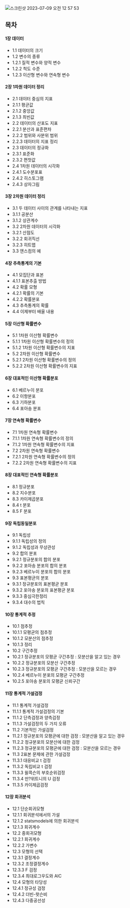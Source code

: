 ![스크린샷 2023-07-09 오전 12 57 53](https://github.com/hozyhozy/Statistics/assets/123252821/ea4756df-a111-4ddd-84bf-d2e37730b9f3)



## 목차
#### 1장 데이터



- 1.1 데이터의 크기
- 1.2 변수의 종류
- 1.2.1 질적 변수와 양적 변수
- 1.2.2 척도 수준
- 1.2.3 이산형 변수와 연속형 변수




#### 2장 1차원 데이터 정리



- 2.1 데이터 중심의 지표
- 2.1.1 평균값
- 2.1.2 중앙값
- 2.1.3 최빈값
- 2.2 데이터의 산포도 지표
- 2.2.1 분산과 표준편차
- 2.2.2 범위와 사분위 범위
- 2.2.3 데이터의 지표 정리
- 2.3 데이터의 정규화
- 2.3.1 표준화
- 2.3.2 편찻값
- 2.4 1차원 데이터의 시각화
- 2.4.1 도수분포표
- 2.4.2 히스토그램
- 2.4.3 상자그림




#### 3장 2차원 데이터 정리



- 3.1 두 데이터 사이의 관계를 나타내는 지표
- 3.1.1 공분산
- 3.1.2 상관계수
- 3.2 2차원 데이터의 시각화
- 3.2.1 산점도
- 3.2.2 회귀직선
- 3.2.3 히트맵
- 3.3 앤스컴의 예




#### 4장 추측통계의 기본



- 4.1 모집단과 표본
- 4.1.1 표본추출 방법
- 4.2 확률 모형
- 4.2.1 확률의 기본
- 4.2.2 확률분포
- 4.3 추측통계의 확률
- 4.4 이제부터 배울 내용






#### 5장 이산형 확률변수



- 5.1 1차원 이산형 확률변수
- 5.1.1 1차원 이산형 확률변수의 정의
- 5.1.2 1차원 이산형 확률변수의 지표
- 5.2 2차원 이산형 확률변수
- 5.2.1 2차원 이산형 확률변수의 정의
- 5.2.2 2차원 이산형 확률변수의 지표





#### 6장 대표적인 이산형 확률분포



- 6.1 베르누이 분포
- 6.2 이항분포
- 6.3 기하분포
- 6.4 포아송 분포




#### 7장 연속형 확률변수



- 7.1 1차원 연속형 확률변수
- 7.1.1 1차원 연속형 확률변수의 정의
- 7.1.2 1차원 연속형 확률변수의 지표
- 7.2 2차원 연속형 확률변수
- 7.2.1 2차원 연속형 확률변수의 정의
- 7.2.2 2차원 연속형 확률변수의 지표




#### 8장 대표적인 연속형 확률분포



- 8.1 정규분포
- 8.2 지수분포
- 8.3 카이제곱분포
- 8.4 t 분포
- 8.5 F 분포




#### 9장 독립동일분포



- 9.1 독립성
- 9.1.1 독립성의 정의
- 9.1.2 독립성과 무상관성
- 9.2 합의 분포
- 9.2.1 정규분포의 합의 분포
- 9.2.2 포아송 분포의 합의 분포
- 9.2.3 베르누이 분포의 합의 분포
- 9.3 표본평균의 분포
- 9.3.1 정규분포의 표본평균 분포
- 9.3.2 포아송 분포의 표본평균 분포
- 9.3.3 중심극한정리
- 9.3.4 대수의 법칙




#### 10장 통계적 추정



- 10.1 점추정
- 10.1.1 모평균의 점추정
- 10.1.2 모분산의 점추정
- 10.1.3 정리
- 10.2 구간추정
- 10.2.1 정규분포의 모평균 구간추정 : 모분산을 알고 있는 경우
- 10.2.2 정규분포의 모분산 구간추정
- 10.2.3 정규분포의 모평균 구간추정 : 모분산을 모르는 경우
- 10.2.4 베르누이 분포의 모평균 구간추정
- 10.2.5 포아송 분포의 모평균 신뢰구간




#### 11장 통계적 가설검정



- 11.1 통계적 가설검정
- 11.1.1 통계적 가설검정의 기본
- 11.1.2 단측검정과 양측검정
- 11.1.3 가설검정의 두 가지 오류
- 11.2 기본적인 가설검정
- 11.2.1 정규분포의 모평균에 대한 검정 : 모분산을 알고 있는 경우
- 11.2.2 정규분포의 모분산에 대한 검정
- 11.2.3 정규분포의 모평균에 대한 검정 : 모분산을 모르는 경우
- 11.3 2표본 문제에 관한 가설검정
- 11.3.1 대응비교 t 검정
- 11.3.2 독립비교 t 검정
- 11.3.3 윌콕슨의 부호순위검정
- 11.3.4 만?위트니의 U 검정
- 11.3.5 카이제곱검정




#### 12장 회귀분석



- 12.1 단순회귀모형
- 12.1.1 회귀분석에서의 가설
- 12.1.2 statsmodels에 의한 회귀분석
- 12.1.3 회귀계수
- 12.2 중회귀모형
- 12.2.1 회귀계수
- 12.2.2 가변수
- 12.3 모형의 선택
- 12.3.1 결정계수
- 12.3.2 조정결정계수
- 12.3.3 F 검정
- 12.3.4 최대로그우도와 AIC
- 12.4 모형의 타당성
- 12.4.1 정규성 검정
- 12.4.2 더빈-왓슨비
- 12.4.3 다중공선성
